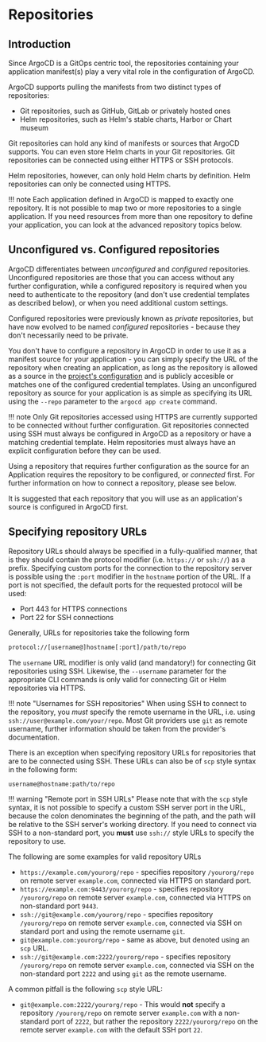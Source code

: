 # Repositories

## Introduction

Since ArgoCD is a GitOps centric tool, the repositories containing your
application manifest(s) play a very vital role in the configuration of
ArgoCD.

ArgoCD supports pulling the manifests from two distinct types of repositories:

* Git repositories, such as GitHub, GitLab or privately hosted ones
* Helm repositories, such as Helm's stable charts, Harbor or Chart museum

Git repositories can hold any kind of manifests or sources that ArgoCD
supports. You can even store Helm charts in your Git repositories. Git
repositories can be connected using either HTTPS or SSH protocols.

Helm repositories, however, can only hold Helm charts by definition. Helm
repositories can only be connected using HTTPS.

!!! note
    Each application defined in ArgoCD is mapped to exactly one repository.
    It is not possible to map two or more repositories to a single
    application. If you need resources from more than one repository to define
    your application, you can look at the advanced repository topics below.

## Unconfigured vs. Configured repositories

ArgoCD differentiates between *unconfigured* and *configured* repositories.
Unconfigured repositories are those that you can access without any further
configuration, while a configured repository is required when you need to
authenticate to the repository (and don't use credential templates as
described below), or when you need additional custom settings.

Configured repositories were previously known as *private* repositories, but
have now evolved to be named *configured* repositories - because they don't
necessarily need to be private.

You don't have to configure a repository in ArgoCD in order to use it as a
manifest source for your application - you can simply specify the URL of the
repository when creating an application, as long as the repository is allowed
as a source in the 
[project's configuration](projects/#sources) and is publicly accesible or matches one of
the configured credential templates. Using an unconfigured repository as source
for your application is as simple as specifying its URL using the `--repo`
parameter to the `argocd app create` command.

!!! note
    Only Git repositories accessed using HTTPS are currently supported to be
    connected without further configuration. Git repositories connected using
    SSH must always be configured in ArgoCD as a repository or have a matching
    credential template. Helm repositories must always have an explicit
    configuration before they can be used.

Using a repository that requires further configuration as the source for an
Application requires the repository to be configured, or *connected* first.
For further information on how to connect a repository, please see below.

It is suggested that each repository that you will use as an
application's source is configured in ArgoCD first.

## Specifying repository URLs

Repository URLs should always be specified in a fully-qualified manner, that
is they should contain the protocol modifier (i.e. `https://` or `ssh://`) as
a prefix. Specifying custom ports for the connection to the repository server
is possible using the `:port` modifier in the `hostname` portion of the URL.
If a port is not specified, the default ports for the requested protocol
will be used:

* Port 443 for HTTPS connections
* Port 22 for SSH connections

Generally, URLs for repositories take the following form

```bash
protocol://[username@]hostname[:port]/path/to/repo
```

The `username` URL modifier is only valid (and mandatory!) for connecting Git
repositories using SSH. Likewise, the `--username` parameter for the appropriate
CLI commands is only valid for connecting Git or Helm repositories via HTTPS.

!!! note "Usernames for SSH repositories"
    When using SSH to connect to the repository, you *must* specify the remote
    username in the URL, i.e. using `ssh://user@example.com/your/repo`. Most
    Git providers use `git` as remote username, further information should be
    taken from the provider's documentation.

There is an exception when specifying repository URLs for repositories that
are to be connected using SSH. These URLs can also be of `scp` style syntax
in the following form:

```bash
username@hostname:path/to/repo
```

!!! warning "Remote port in SSH URLs"
    Please note that with the `scp` style syntax, it is not possible to specify
    a custom SSH server port in the URL, because the colon denominates the
    beginning of the path, and the path will be relative to the SSH server's
    working directory. If you need to connect via SSH to a non-standard port,
    you **must** use `ssh://` style URLs to specify the repository to use.

The following are some examples for valid repository URLs

* `https://example.com/yourorg/repo` - specifies repository `/yourorg/repo` on
  remote server `example.com`, connected via HTTPS on standard port.
* `https://example.com:9443/yourorg/repo` - specifies repository `/yourorg/repo`
  on remote server `example.com`, connected via HTTPS on non-standard port
  `9443`.
* `ssh://git@example.com/yourorg/repo` - specifies repository `/yourorg/repo`
  on remote server `example.com`, connected via SSH on standard port and using
  the remote username `git`.
* `git@example.com:yourorg/repo` - same as above, but denoted using an `scp`
  URL.
* `ssh://git@example.com:2222/yourorg/repo` - specifies repository
  `/yourorg/repo` on remote server `example.com`, connected via SSH on the
  non-standard port `2222` and using `git` as the remote username.

A common pitfall is the following `scp` style URL:

* `git@example.com:2222/yourorg/repo` - This would **not** specify a repository
  `/yourorg/repo` on remote server `example.com` with a non-standard port of
  `2222`, but rather the repository `2222/yourorg/repo` on the remote server
  `example.com` with the default SSH port `22`.

